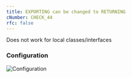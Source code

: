 ```yaml
---
title: EXPORTING can be changed to RETURNING
cNumber: CHECK_44
rfc: false
---
```


Does not work for local classes/interfaces

### Configuration
![Configuration](/img/default_conf.png)